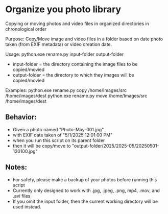 # Organize you photo library

Copying or moving photos and video files in organized directories in chronological order

Purpose: Copy/Move image and video files in a folder based on date photo taken (from EXIF metadata) or video creation date.

Usage: python.exe rename.py input-folder output-folder
  - input-folder = the directory containing the image files to be copied/movied
  - output-folder =  the directory to which they images will be copied/movied

 Examples: python.exe rename.py copy /home/Images/src /home/images/dest
           python.exe rename.py move /home/Images/src /home/images/dest

## Behavior:
  - Given a photo named "Photo-May-001.jpg"  
  - with EXIF date taken of "5/1/2025 12:01:00 PM"  
  - when you run this script on its parent folder
  - then it will be copy/move to "output-folder/2025/2025-05/20250501-120100.jpg"
## Notes:
   - For safety, please make a backup of your photos before running this script
   - Currently only designed to work with .jpg, .jpeg, .png, mp4, .mov, and .avi files
   - If you omit the input folder, then the current working directory will be used instead.
